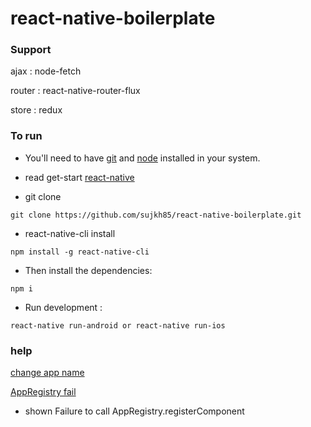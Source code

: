 # react-native-boilerplate

### Support

ajax : node-fetch

router : react-native-router-flux

store : redux

### To run

* You'll need to have [git](https://git-scm.com/) and [node](https://nodejs.org/en/) installed in your system.

* read get-start [react-native](https://facebook.github.io/react-native/docs/getting-started.html)

* git clone

```
git clone https://github.com/sujkh85/react-native-boilerplate.git
```


* react-native-cli install

```
npm install -g react-native-cli
```

* Then install the dependencies:

```
npm i
```

* Run development :

```
react-native run-android or react-native run-ios
```

### help

[change app name](http://stackoverflow.com/questions/32830046/renaming-a-react-native-project)

[AppRegistry fail](http://stackoverflow.com/questions/35449248/failure-to-call-appregistry-registercomponent)

* shown Failure to call AppRegistry.registerComponent
